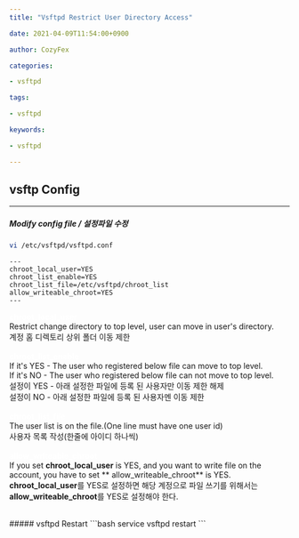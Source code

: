 ```yaml
---
title: "Vsftpd Restrict User Directory Access"

date: 2021-04-09T11:54:00+0900

author: CozyFex

categories:

- vsftpd

tags:

- vsftpd

keywords:

- vsftpd

---
```


## vsftp Config
----

##### Modify config file / 설정파일 수정

```bash
vi /etc/vsftpd/vsftpd.conf
```

```vim
---
chroot_local_user=YES
chroot_list_enable=YES
chroot_list_file=/etc/vsftpd/chroot_list
allow_writeable_chroot=YES
---
```

<span style="color: white">**chroot_local_user**</span>\
Restrict change directory to top level, user can move in user's directory.\
계정 홈 디렉토리 상위 폴더 이동 제한
<br/><br/>
<span style="color: white">**chroot_list_enable**</span>\
If it's YES - The user who registered below file can move to top level.\
If it's NO - The user who registered below file can not move to top level.\
설정이 YES - 아래 설정한 파일에 등록 된 사용자만 이동 제한 해제\
설정이 NO - 아래 설정한 파일에 등록 된 사용자멘 이동 제한
<br/><br/>
<span style="color: white">**chroot_list_file**</span>\
The user list is on the file.(One line must have one user id)\
사용자 목록 작성(한줄에 아이디 하나씩)
<br/><br/>
<span style="color: white">**allow_writeable_chroot**</span>\
If you set **chroot_local_user** is YES, and you want to write file on the account, you have to set **
allow_writeable_chroot** is YES.
**chroot_local_user**를 YES로 설정하면 해당 계정으로 파일 쓰기를 위해서는 **allow_writeable_chroot**를 YES로 설정해야 한다.

<br/>
##### vsftpd Restart
```bash
service vsftpd restart
```
